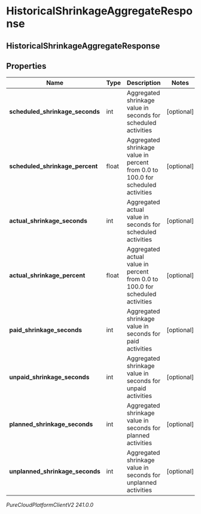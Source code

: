 # HistoricalShrinkageAggregateResponse

## HistoricalShrinkageAggregateResponse

## Properties

|Name | Type | Description | Notes|
|------------ | ------------- | ------------- | -------------|
| **scheduled_shrinkage_seconds** | int | Aggregated shrinkage value in seconds for scheduled activities | [optional] |
| **scheduled_shrinkage_percent** | float | Aggregated shrinkage value in percent from 0.0 to 100.0 for scheduled activities | [optional] |
| **actual_shrinkage_seconds** | int | Aggregated actual value in seconds for scheduled activities | [optional] |
| **actual_shrinkage_percent** | float | Aggregated actual value in percent from 0.0 to 100.0 for scheduled activities | [optional] |
| **paid_shrinkage_seconds** | int | Aggregated shrinkage value in seconds for paid activities | [optional] |
| **unpaid_shrinkage_seconds** | int | Aggregated shrinkage value in seconds for unpaid activities | [optional] |
| **planned_shrinkage_seconds** | int | Aggregated shrinkage value in seconds for planned activities | [optional] |
| **unplanned_shrinkage_seconds** | int | Aggregated shrinkage value in seconds for unplanned activities | [optional] |



_PureCloudPlatformClientV2 241.0.0_
